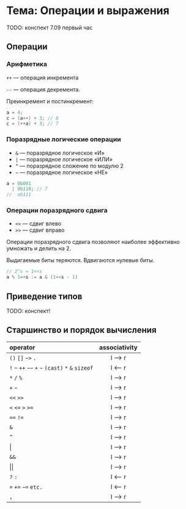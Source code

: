 # Тема: Операции и выражения

TODO: конспект 7.09 первый час

## Операции

### Арифметика

`++` — операция инкремента

`--` — операция декремента.

Преинкремент и постинкремент:

```c
a = 4;
c = (a++) + 3; // 8
c = (++a) + 3; // 7
```

### Поразрядные логические операции

* `&` — поразрядное логическое «И»
* `|` — поразрядное логическое «ИЛИ»
* `^` — поразрядное сложение по модулю 2
* `~` — поразрядное логическое «НЕ»

```c
a = 0b001
  | 0b110; // 7
//  ob111
```

### Операции поразрядного сдвига

* `<<` — сдвиг влево
* `>>` — сдвиг вправо

Операции поразрядного сдвига позволяют наиболее эффективно умножать и делить на 2.

Выдигаемые биты теряются. Вдвигаются нулевые биты.

```c
// 2^s = 1<<s
a % 1<<s := a & (1<<s - 1)
```

## Приведение типов

TODO: конспект!

## Старшинство и порядок вычисления

| operator | associativity |
| :--- | :---: |
| `()` `[]` `−>` `.` | l --&gt; r |
| `!` `~` `++` `−−` `+` `−` `(cast)` `*` `&` `sizeof` | l &lt;-- r |
| `*` `/` `%` | l --&gt; r |
| `+` `−` | l --&gt; r |
| `<<` `>>` | l --&gt; r |
| `<` `<=` `>` `>=` | l --&gt; r |
| `==` `!=` | l --&gt; r |
| `&` | l --&gt; r |
| `^` | l --&gt; r |
| &#124; | l --&gt; r |
| `&&` | l --&gt; r |
| &#124;&#124; | l --&gt; r |
| `?` `:` | l &lt;-- r |
| `=` `+=` `−=` `etc.` | l &lt;-- r |
| `,` | l --&gt; r |



